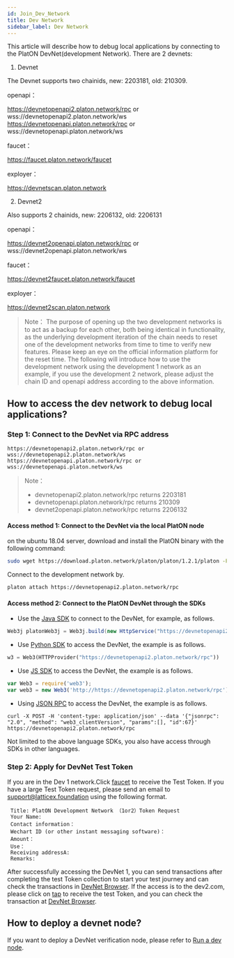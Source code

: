 ```yaml
---
id: Join_Dev_Network
title: Dev Network
sidebar_label: Dev Network
---
```


This article will describe how to debug local applications by connecting to the PlatON DevNet(development Network).
There are 2 devnets:

1. Devnet

The Devnet supports two chainids, new: 2203181, old: 210309.

openapi：

https://devnetopenapi2.platon.network/rpc or wss://devnetopenapi2.platon.network/ws
https://devnetopenapi.platon.network/rpc or wss://devnetopenapi.platon.network/ws

faucet：

https://faucet.platon.network/faucet

exployer：

https://devnetscan.platon.network

2. Devnet2

Also supports 2 chainids, new: 2206132, old: 2206131

openapi：

https://devnet2openapi.platon.network/rpc or wss://devnet2openapi.platon.network/ws

faucet：

https://devnet2faucet.platon.network/faucet

exployer：

https://devnet2scan.platon.network


>Note： 
> The purpose of opening up the two development networks is to act as a backup for each other, both being identical in functionality, as the underlying development iteration of the chain needs to reset one of the development networks from time to time to verify new features.
> Please keep an eye on the official information platform for the reset time. The following will introduce how to use the development network using the development 1 network as an example, if you use the development 2 network, please adjust the chain ID and openapi address according to the above information.


## How to access the dev network to debug local applications?

### **Step 1: Connect to the DevNet via RPC address**

```
https://devnetopenapi2.platon.network/rpc or wss://devnetopenapi2.platon.network/ws
https://devnetopenapi.platon.network/rpc or wss://devnetopenapi.platon.network/ws
```

>Note：
>
> - devnetopenapi2.platon.network/rpc returns 2203181
> - devnetopenapi.platon.network/rpc returns 210309
> - devnet2openapi.platon.network/rpc returns 2206132

#### Access method 1:  Connect to the DevNet via the local PlatON node
on the ubuntu 18.04 server, download and install the PlatON binary with the following command:
```bash
sudo wget https://download.platon.network/platon/platon/1.2.1/platon -P /usr/bin    
```
Connect to the development network by.
```bash
platon attach https://devnetopenapi2.platon.network/rpc
```

#### Access method 2: Connect to the PlatON DevNet through the SDKs

- Use the [Java SDK](/docs/en/Java_SDK) to connect to the DevNet, for example, as follows.
```java
Web3j platonWeb3j = Web3j.build(new HttpService("https://devnetopenapi2.platon.network/rpc"));
```
- Use [Python SDK](/docs/en/Python_SDK) to access the DevNet, the example is as follows.
```python
w3 = Web3(HTTPProvider("https://devnetopenapi2.platon.network/rpc"))
```
- Use [JS SDK](/docs/en/JS_SDK) to access the DevNet, the example is as follows.
```js
var Web3 = require('web3');
var web3 = new Web3('http://https://devnetopenapi2.platon.network/rpc');
```
- Using [JSON RPC](/docs/en/Json_Rpc) to access the DevNet, the example is as follows.
```curl
curl -X POST -H 'content-type: application/json' --data '{"jsonrpc": "2.0", "method": "web3_clientVersion", "params":[], "id":67}' https://devnetopenapi2.platon.network/rpc
```

Not limited to the above language SDKs, you also have access through SDKs in other languages.

### **Step 2: Apply for DevNet Test Token**

If you are in the Dev 1 network.Click [faucet](https://faucet.platon.network/faucet/) to receive the Test Token. If you have a large Test Token request, please send an email to support@latticex.foundation using the following format.
```
 Title: PlatON Development Network （1or2）Token Request
 Your Name:
 Contact information：
 Wechart ID (or other instant messaging software)：
 Amount：
 Use：
 Receiving addressA:
 Remarks:
```

After successfully accessing the DevNet 1, you can send transactions after completing the test Token collection to start your test journey and can check the transactions in [DevNet Browser](https://devnetscan.platon.network).
If the access is to the dev2.com, please click on [tap](https://devnet2faucet.platon.network/faucet/) to receive the test Token, and you can check the transaction at [DevNet Browser](https://devnet2scan.platon.network).

## How to deploy a devnet node?

If you want to deploy a DevNet verification node, please refer to [Run a dev node](/docs/en/Become_PlatON_Dev_Verification).







